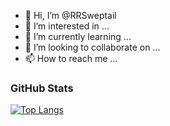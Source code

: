 - 👋 Hi, I’m @RRSweptail
- 👀 I’m interested in ...
- 🌱 I’m currently learning ...
- 💞️ I’m looking to collaborate on ...
- 📫 How to reach me ...

<!---
RRSweptail/RRSweptail is a ✨ special ✨ repository because its `README.md` (this file) appears on your GitHub profile.
You can click the Preview link to take a look at your changes.
--->
### GitHub Stats

[![Top Langs](https://github-readme-stats.vercel.app/api/top-langs/?username=RRSweptail&layout=compact)](https://github.com/anuraghazra/github-readme-stats)
